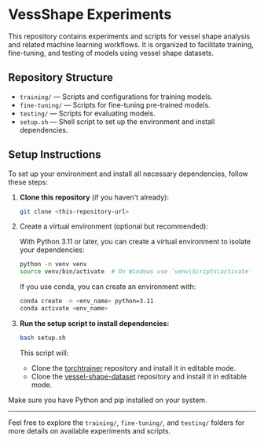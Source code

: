 # VessShape Experiments

This repository contains experiments and scripts for vessel shape analysis and related machine learning workflows. It is organized to facilitate training, fine-tuning, and testing of models using vessel shape datasets.

## Repository Structure

- `training/` — Scripts and configurations for training models.
- `fine-tuning/` — Scripts for fine-tuning pre-trained models.
- `testing/` — Scripts for evaluating models.
- `setup.sh` — Shell script to set up the environment and install dependencies.

## Setup Instructions

To set up your environment and install all necessary dependencies, follow these steps:

1. **Clone this repository** (if you haven't already):

   ```bash
   git clone <this-repository-url>
   ```

2. Create a virtual environment (optional but recommended):

    With Python 3.11 or later, you can create a virtual environment to isolate your dependencies:

   ```bash
   python -m venv venv
   source venv/bin/activate  # On Windows use `venv\Scripts\activate`
   ```

    If you use conda, you can create an environment with:
    ```bash
    conda create -n <env_name> python=3.11
    conda activate <env_name>
    ```

3. **Run the setup script to install dependencies:**

   ```bash
   bash setup.sh
   ```

   This script will:
   - Clone the [torchtrainer](https://github.com/chcomin/torchtrainer) repository and install it in editable mode.
   - Clone the [vessel-shape-dataset](https://github.com/galvaowesley/vess-shape-dataset) repository and install it in editable mode.

Make sure you have Python and pip installed on your system.


---

Feel free to explore the `training/`, `fine-tuning/`, and `testing/` folders for more details on available experiments and scripts.
